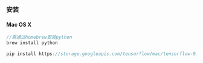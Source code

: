 ### 安装

#### Mac OS X

```javascript
//需通过homebrew安装python
brew install python

pip install https://storage.googleapis.com/tensorflow/mac/tensorflow-0.5.0-py2-none-any.whl
```
